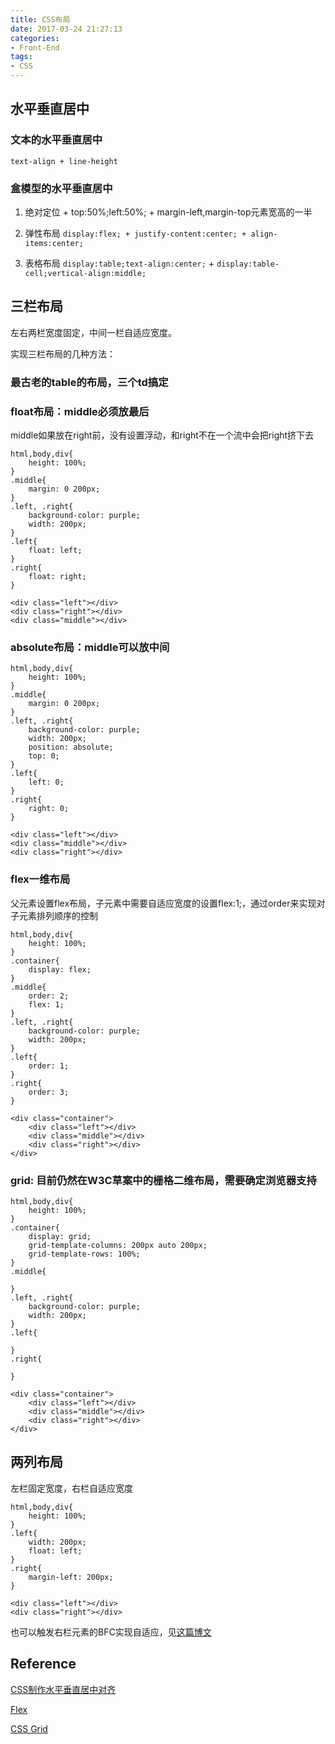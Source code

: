 ```yaml
---
title: CSS布局
date: 2017-03-24 21:27:13
categories: 
- Front-End
tags:
- CSS
---
```



## 水平垂直居中

### 文本的水平垂直居中

`text-align + line-height`

### 盒模型的水平垂直居中

1. 绝对定位 + top:50%;left:50%; + margin-left,margin-top元素宽高的一半

2. 弹性布局 `display:flex; + justify-content:center; + align-items:center;`

3. 表格布局 `display:table;text-align:center;` + `display:table-cell;vertical-align:middle;`

<!-- more -->

## 三栏布局

左右两栏宽度固定，中间一栏自适应宽度。

实现三栏布局的几种方法：

### 最古老的table的布局，三个td搞定

### float布局：middle必须放最后

middle如果放在right前，没有设置浮动，和right不在一个流中会把right挤下去

```
html,body,div{
	height: 100%;
}
.middle{
	margin: 0 200px;
}
.left, .right{
	background-color: purple;
	width: 200px;
}
.left{
	float: left;
}
.right{
	float: right;
}

<div class="left"></div>
<div class="right"></div>
<div class="middle"></div>
```

### absolute布局：middle可以放中间
```
html,body,div{
	height: 100%;
}
.middle{
	margin: 0 200px;
}
.left, .right{
	background-color: purple;
	width: 200px;
	position: absolute;
	top: 0;
}
.left{
	left: 0;
}
.right{
	right: 0;
}

<div class="left"></div>
<div class="middle"></div>
<div class="right"></div>
```

### flex一维布局

父元素设置flex布局，子元素中需要自适应宽度的设置flex:1;，通过order来实现对子元素排列顺序的控制
```
html,body,div{
	height: 100%;
}
.container{
	display: flex;
}
.middle{
	order: 2;
	flex: 1;
}
.left, .right{
	background-color: purple;
	width: 200px;
}
.left{
	order: 1;
}
.right{
	order: 3;
}

<div class="container">
	<div class="left"></div>
	<div class="middle"></div>
	<div class="right"></div>
</div>
```

### grid: 目前仍然在W3C草案中的栅格二维布局，需要确定浏览器支持

```
html,body,div{
	height: 100%;
}
.container{
	display: grid;
	grid-template-columns: 200px auto 200px;
	grid-template-rows: 100%;
}
.middle{
	
}
.left, .right{
	background-color: purple;
	width: 200px;
}
.left{
	
}
.right{
	
}

<div class="container">
	<div class="left"></div>
	<div class="middle"></div>
	<div class="right"></div>
</div>
```

## 两列布局

左栏固定宽度，右栏自适应宽度
```
html,body,div{
	height: 100%;
}
.left{
	width: 200px;
	float: left;
}
.right{
	margin-left: 200px;
}

<div class="left"></div>
<div class="right"></div>
```

也可以触发右栏元素的BFC实现自适应，见[这篇博文](http://kadong.space/2017/03/02/bfc/)

## Reference

[CSS制作水平垂直居中对齐](http://www.w3cplus.com/css/vertically-center-content-with-css)

[Flex](http://www.ruanyifeng.com/blog/2015/07/flex-grammar.html?utm_source=tuicool)

[CSS Grid](http://www.jackpu.com/san-lie-bu-ju-zuo-you-gu-ding-zhong-jian-lie-zi-gua-ying-tan-jiu/)
